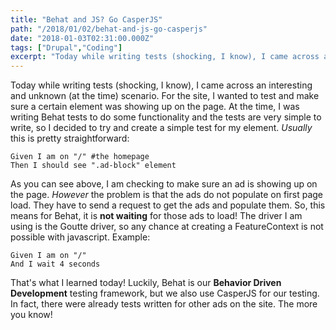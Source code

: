 ```yaml
---
title: "Behat and JS? Go CasperJS"
path: "/2018/01/02/behat-and-js-go-casperjs"
date: "2018-01-03T02:31:00.000Z"
tags: ["Drupal","Coding"]
excerpt: "Today while writing tests (shocking, I know), I came across an interesting and unknown (at the time) scenario. For the site, I wanted to test and make sure a certain element was showing up on the..."
---
```


Today while writing tests (shocking, I know), I came across an interesting and unknown (at the time) scenario. For the site, I wanted to test and make sure a certain element was showing up on the page. At the time, I was writing Behat tests to do some functionality and the tests are very simple to write, so I decided to try and create a simple test for my element. *Usually* this is pretty straightforward:

    Given I am on "/" #the homepage
    Then I should see ".ad-block" element
    

As you can see above, I am checking to make sure an ad is showing up on the page. *However* the problem is that the ads do not populate on first page load. They have to send a request to get the ads and populate them. So, this means for Behat, it is **not waiting** for those ads to load! The driver I am using is the Goutte driver, so any chance at creating a FeatureContext is not possible with javascript. Example:

    Given I am on "/"
    And I wait 4 seconds
    

That's what I learned today! Luckily, Behat is our **Behavior Driven Development** testing framework, but we also use CasperJS for our testing. In fact, there were already tests written for other ads on the site. The more you know!
